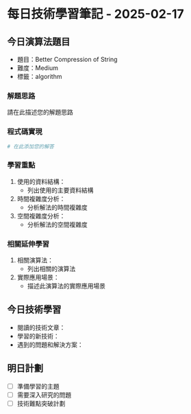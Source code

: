 # 每日技術學習筆記 - 2025-02-17

## 今日演算法題目
- 題目：Better Compression of String
- 難度：Medium
- 標籤：algorithm

### 解題思路
請在此描述您的解題思路


### 程式碼實現
```python
# 在此添加您的解答

```

### 學習重點
1. 使用的資料結構：
   - 列出使用的主要資料結構
2. 時間複雜度分析：
   - 分析解法的時間複雜度
3. 空間複雜度分析：
   - 分析解法的空間複雜度

### 相關延伸學習
1. 相關演算法：
   - 列出相關的演算法
2. 實際應用場景：
   - 描述此演算法的實際應用場景

## 今日技術學習
- 閱讀的技術文章：
- 學習的新技術：
- 遇到的問題和解決方案：

## 明日計劃
- [ ] 準備學習的主題
- [ ] 需要深入研究的問題
- [ ] 技術難點突破計劃
